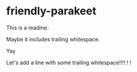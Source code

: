 # friendly-parakeet

This is a readme.

Maybe it includes trailing whitespace.   

Yay

Let's add a line with some trailing whitespace!!!!    ! !   
